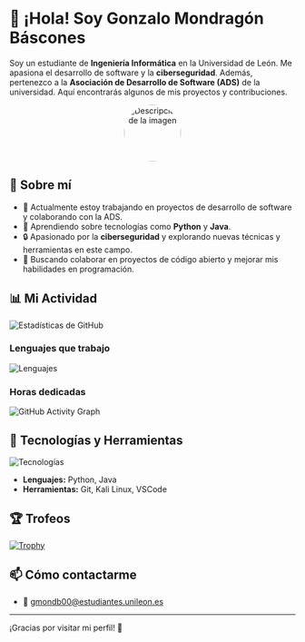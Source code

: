 # 👋 ¡Hola! Soy Gonzalo Mondragón Báscones

Soy un estudiante de **Ingeniería Informática** en la Universidad de León. Me apasiona el desarrollo de software y la **ciberseguridad**. Además, pertenezco a la **Asociación de Desarrollo de Software (ADS)** de la universidad. Aquí encontrarás algunos de mis proyectos y contribuciones.

<p align="center">
  <img src="https://scontent-mad2-1.xx.fbcdn.net/v/t39.30808-6/448737529_1394333274474399_6011562580440996535_n.jpg?_nc_cat=104&ccb=1-7&_nc_sid=6ee11a&_nc_ohc=l5Bv38Qm7zUQ7kNvgEdRw1J&_nc_oc=Adg_ww176yFgd4AwUX5roHgbBLZRVVBJVfAfoQQS9e-TzYE3G1bz5H3uY6w-JdtaTrM&_nc_zt=23&_nc_ht=scontent-mad2-1.xx&_nc_gid=A8qZ4mi3JiZLbLF3fN0X66f&oh=00_AYBZaoRrgjzbbVxnXAqmIVxINIywNqMAUe7ZHnYI_q47hA&oe=67737075" alt="Descripción de la imagen" width="100" style="border-radius: 50%;">
</p>




## 🌱 Sobre mí

- 🔭 Actualmente estoy trabajando en proyectos de desarrollo de software y colaborando con la ADS.
- 🌱 Aprendiendo sobre tecnologías como **Python** y **Java**.
- 🔒 Apasionado por la **ciberseguridad** y explorando nuevas técnicas y herramientas en este campo.
- 👯 Buscando colaborar en proyectos de código abierto y mejorar mis habilidades en programación.

## 📊 Mi Actividad
![Estadísticas de GitHub](https://github-readme-stats.vercel.app/api?username=av4sin&show_icons=true&theme=radical)

### Lenguajes que trabajo

![Lenguajes](https://github-readme-stats.vercel.app/api/top-langs/?username=av4sin&layout=compact&theme=radical)

### Horas dedicadas

![GitHub Activity Graph](https://activity-graph.herokuapp.com/graph?username=av4sin&theme=react-dark)

## 🔧 Tecnologías y Herramientas

![Tecnologías](https://skillicons.dev/icons?i=python,java,git,kali,vscode)

- **Lenguajes:** Python, Java
- **Herramientas:** Git, Kali Linux, VSCode

## 🏆 Trofeos

[![Trophy](https://github-profile-trophy.vercel.app/?username=av4sin&theme=onedark)](https://github.com/ryo-ma/github-profile-trophy)

## 📫 Cómo contactarme

- 📧 [gmondb00@estudiantes.unileon.es](mailto:gmondb00@estudiantes.unileon.es)

---

¡Gracias por visitar mi perfil! 🚀
